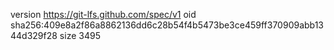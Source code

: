 version https://git-lfs.github.com/spec/v1
oid sha256:409e8a2f86a8862136dd6c28b54f4b5473be3ce459ff370909abb1344d329f28
size 3495
